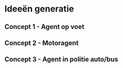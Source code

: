 # Ideeën generatie

## Concept 1 - Agent op voet



## Concept 2 - Motoragent



## Concept 3 - Agent in politie auto/bus


